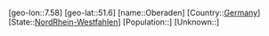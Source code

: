 ﻿---
location: [51.6,7.58]
type: City
tags:
- geo/City


SpocWebEntityId: 33021
isDeleted: false
confidential: public

---
[geo-lon::7.58]
[geo-lat::51.6]
[name::Oberaden]
[Country::[Germany](geo/Continent/Europe/Germany.md)]
[State::[NordRhein-Westfahlen](NordRhein-Westfahlen)]
[Population::]
[Unknown::]

